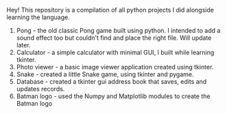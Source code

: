 Hey!
This repository is a compilation of all python projects I did alongside learning the language.
1. Pong - the old classic Pong game built using python. I intended to add a sound effect too but couldn't find and place the right file. Will update later.
2. Calculator - a simple calculator with minimal GUI, I built while learning tkinter.
3. Photo viewer - a basic image viewer application created using tkinter.
4. Snake - created a little Snake game, using tkinter and pygame.
5. Database - created a tkinter gui address book that saves, edits and updates records.
6. Batman logo - used the Numpy and Matplotlib modules to create the Batman logo
